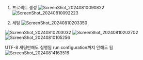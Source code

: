 1. 프로젝트 생성
 ![ScreenShot_20240810090822](https://github.com/user-attachments/assets/cee3e8e5-aed9-4458-8a2a-2b0fa8e7d839)
![ScreenShot_20240810092223](https://github.com/user-attachments/assets/960fb747-a6a5-470e-bdf7-951ba27e6a79)


2. 세팅
 ![ScreenShot_20240810203350](https://github.com/user-attachments/assets/34171b6c-c852-4e2d-b2d6-ba4773764d9b)

![ScreenShot_20240810203032](https://github.com/user-attachments/assets/3204595a-405f-4466-9a22-49903288a11f)
![ScreenShot_20240810202702](https://github.com/user-attachments/assets/4a732b89-fbc7-417f-b642-a2df122f64d9)
![ScreenShot_20240810105256](https://github.com/user-attachments/assets/68ac207c-1a11-44f0-b5c5-904b4cc99bf1)

UTF-8 세팅만해도 실행됨 run configuration까지 안해도 됨
![ScreenShot_20240814163516](https://github.com/user-attachments/assets/5f8f0e03-b30a-4f67-89a2-fdef75c79a48)
